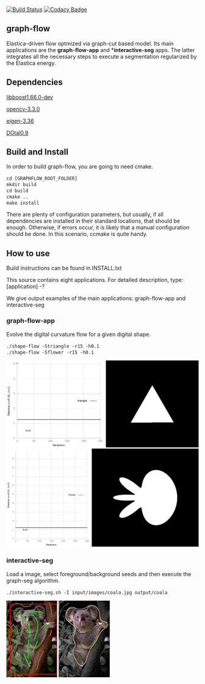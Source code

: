 [![Build Status](https://travis-ci.com/danoan/graph-flow.svg?branch=master)](https://travis-ci.com/danoan/graph-flow)
[![Codacy Badge](https://api.codacy.com/project/badge/Grade/6059626d43064254affc2b908bcd86e1)](https://app.codacy.com/manual/danoan/graph-flow?utm_source=github.com&utm_medium=referral&utm_content=danoan/graph-flow&utm_campaign=Badge_Grade_Dashboard)


## graph-flow
 Elastica-driven flow optmized via graph-cut based model. 
 Its main applications are the **graph-flow-app** 
 and ***interactive-seg** apps. The 
 latter integrates all the necessary steps to execute
 a segmentation regularized by the Elastica energy.
 
 
## Dependencies 

[libboost1.66.0-dev](https://www.boost.org/users/history/version_1_66_0.html)

[opencv-3.3.0](https://opencv.org/releases.html)

[eigen-3.36](http://eigen.tuxfamily.org/index.php?title=Main_Page)

[DGtal0.9](https://dgtal.org/download/)

## Build and Install

In order to build graph-flow, you are going to need cmake.

```
cd [GRAPHFLOW_ROOT_FOLDER]
mkdir build
cd build
cmake ..
make install
```

There are plenty of configuration parameters, but usually, if 
all dependencies are installed in their standard
locations, that should be enough. Otherwise, if errors occur, 
it is likely that a manual configuration should be
done. In this scenario, ccmake is quite handy.

## How to use

Build instructions can be found in INSTALL.txt

This source contains eight applications. For detailed description,
type: [application] -?

We give output examples of the main applications: graph-flow-app and interactive-seg

### graph-flow-app

Evolve the digital curvature flow for a given digital shape.

```
./shape-flow -Striangle -r15 -h0.1
./shape-flow -Sflower -r15 -h0.1
```

<img alt="Triangle flow" src="https://github.com/danoan/graph-flow/blob/master/doc/images/triangle.gif" width="1000" />
<img alt="Flower flow" src="https://github.com/danoan/graph-flow/blob/master/doc/images/flower.gif" width="1000" />


### interactive-seg

Load a image, select foreground/background seeds and then execute the graph-seg algorithm.

```
./interactive-seg.sh -I input/images/coala.jpg output/coala
```
<img alt="Coala seeds" src="https://github.com/danoan/graph-flow/blob/master/doc/images/coala-seeds.png" height="200" /> <img alt="Coala segmentation" src="https://github.com/danoan/graph-flow/blob/master/doc/images/coala-seg.png" height="200" />



